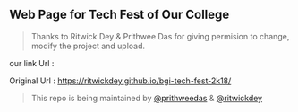 ## Web Page for Tech Fest of Our College

>Thanks to Ritwick Dey & Prithwee Das for giving permision to change, modify the project and upload.

our link Url : 

Original Url : https://ritwickdey.github.io/bgi-tech-fest-2k18/

> This repo is being maintained by [@prithweedas](https://github.com/prithweedas) & [@ritwickdey](https://github.com/ritwickdey)
